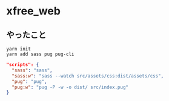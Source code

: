 # xfree_web

## やったこと

```shell
yarn init
yarn add sass pug pug-cli
```

```json
"scripts": {
  "sass": "sass",
  "sass:w": "sass --watch src/assets/css:dist/assets/css",
  "pug": "pug",
  "pug:w": "pug -P -w -o dist/ src/index.pug"
}
```
